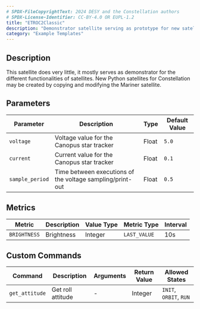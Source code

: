 ```yaml
---
# SPDX-FileCopyrightText: 2024 DESY and the Constellation authors
# SPDX-License-Identifier: CC-BY-4.0 OR EUPL-1.2
title: "ETROC2Classic"
description: "Demonstrator satellite serving as prototype for new satellites"
category: "Example Templates"
---
```


## Description

This satellite does very little, it mostly serves as demonstrator for the different functionalities of satellites.
New Python satellites for Constellation may be created by copying and modifying the Mariner satellite.

## Parameters

| Parameter | Description | Type | Default Value |
|-----------|-------------|------|---------------|
| `voltage` | Voltage value for the Canopus star tracker | Float | `5.0` |
| `current` | Current value for the Canopus star tracker | Float | `0.1` |
| `sample_period` | Time between executions of the voltage sampling/print-out | Float | `0.5` |

## Metrics

| Metric | Description | Value Type | Metric Type | Interval |
|--------|-------------|------------|-------------|----------|
| `BRIGHTNESS` | Brightness | Integer | `LAST_VALUE` | 10s |

## Custom Commands

| Command | Description | Arguments | Return Value | Allowed States |
|---------|-------------|-----------|--------------|----------------|
| `get_attitude` | Get roll attitude | - | Integer | `INIT`, `ORBIT`, `RUN` |
